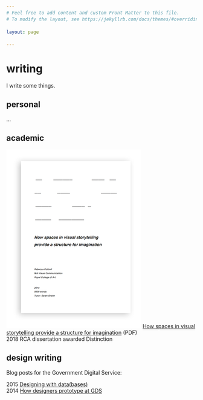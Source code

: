 ```yaml
---
# Feel free to add content and custom Front Matter to this file.
# To modify the layout, see https://jekyllrb.com/docs/themes/#overriding-theme-defaults

layout: page

---
```

# writing

I write some things.

## personal
... 


## academic
![](images/dissertation_cover.png)
[How spaces in visual storytelling provide a structure for imagination](http://rcottrell.com/cottrell_vc_dissertation.pdf) (PDF)  
2018 RCA dissertation awarded Distinction

## design writing

Blog posts for the Government Digital Service:  

2015 [Designing with data(bases)](https://designnotes.blog.gov.uk/2015/03/12/designing-with-databases/)  
2014 [How designers prototype at GDS](https://designnotes.blog.gov.uk/2014/10/13/how-designers-prototype-at-gds/)
